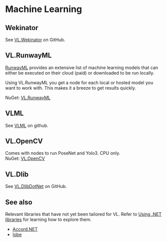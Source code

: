 # Machine Learning

## Wekinator

See [VL.Wekinator](https://github.com/sebescudie/VL.Wekinator) on GitHub.

## VL.RunwayML
[RunwayML](http://runwayml.com) provides an extensive list of machine learning models that can either be executed on their cloud (paid) or downloaded to be run locally. 

Using VL.RunwayML you get a node for each local or hosted model you want to work with. This makes it a breeze to get results quickly.  

NuGet: [VL.RunwayML](https://www.nuget.org/packages/VL.RunwayML)  

## VLML
See [VLML](https://github.com/ThinkingForms/VLML) on github.

## VL.OpenCV

Comes with nodes to run PoseNet and Yolo3. CPU only.  
NuGet: [VL.OpenCV](https://www.nuget.org/packages/VL.OpenCV)  

## VL.Dlib

See [VL.DlibDotNet](https://github.com/m-box-de/VL.DlibDotNet) on GitHub.

## See also
Relevant libraries that have not yet been tailored for VL. Refer to [Using .NET libraries](using-net-libraries.md) for learning how to explore them.
* [Accord.NET](http://accord-framework.net)
* [lobe](https://www.nuget.org/packages/lobe)